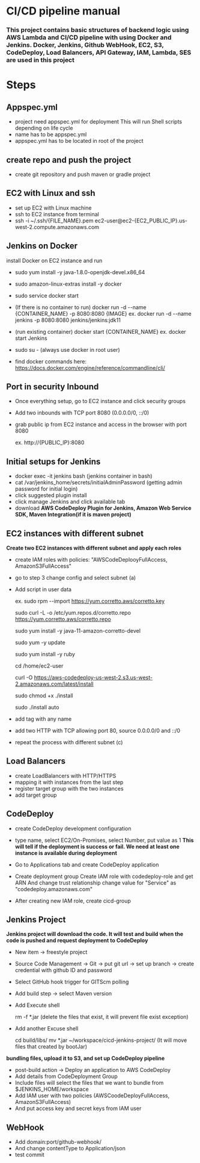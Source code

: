# CI/CD pipeline manual

### This project contains basic structures of backend logic using AWS Lambda and CI/CD pipeline with using Docker and Jenkins. Docker, Jenkins, Github WebHook, EC2, S3, CodeDeploy, Load Balancers, API Gateway, IAM, Lambda, SES are used in this project

# Steps

## Appspec.yml

- project need appspec.yml for deployment 
  This will run Shell scripts depending on life cycle
- name has to be appspec.yml
- appspec.yml has to be located in root of the project
    
## create repo and push the project

- create git repository and push maven or gradle project 

## EC2 with Linux and ssh

- set up EC2 with Linux machine 
- ssh to EC2 instance from terminal 
- ssh -i ~/.ssh/{FILE_NAME}.pem ec2-user@ec2-{EC2_PUBLIC_IP}.us-west-2.compute.amazonaws.com

## Jenkins on Docker 

install Docker on EC2 instance and run

- sudo yum install -y java-1.8.0-openjdk-devel.x86_64
- sudo amazon-linux-extras install -y docker
- sudo service docker start
- (If there is no container to run) docker run -d --name {CONTAINER_NAME} -p 8080:8080 {IMAGE} 
    ex. docker run -d --name jenkins -p 8080:8080 jenkins/jenkins:jdk11
- (run existing container) docker start {CONTAINER_NAME}
    ex. docker start Jenkins
    
- sudo su - (always use docker in root user)

- find docker commands here: https://docs.docker.com/engine/reference/commandline/cli/

## Port in security Inbound

- Once everything setup, go to EC2 instance and click security groups
- Add two inbounds with TCP port 8080 (0.0.0.0/0, ::/0)
- grab public ip from EC2 instance and access in the browser with port 8080 
  
  ex. http://{PUBLIC_IP}:8080

## Initial setups for Jenkins

- docker exec -it jenkins bash (jenkins container in bash)
- cat /var/jenkins_home/secrets/initialAdminPassword (getting admin password for initial login)
- click suggested plugin install
- click manage Jenkins and click available tab
- download **AWS CodeDeploy Plugin for Jenkins, Amazon Web Service SDK, Maven Integration(if it is maven project)**
 
## EC2 instances with different subnet

**Create two EC2 instances with different subnet and apply each roles**
- create IAM roles with policies: "AWSCodeDeplooyFullAccess, AmazonS3FullAccess" 
- go to step 3 change config and select subnet (a)

- Add script in user data
  
  ex. 
  sudo rpm --import https://yum.corretto.aws/corretto.key
  
  sudo curl -L -o /etc/yum.repos.d/corretto.repo https://yum.corretto.aws/corretto.repo
  
  sudo yum install -y java-11-amazon-corretto-devel
  
  sudo yum -y update
  
  sudo yum install -y ruby
  
  cd /home/ec2-user
  
  curl -O https://aws-codedeploy-us-west-2.s3.us-west-2.amazonaws.com/latest/install
  
  sudo chmod +x ./install
  
  sudo ./install auto

- add tag with any name
- add two HTTP with TCP allowing port 80, source 0.0.0.0/0 and ::/0
- repeat the process with different subnet (c)

## Load Balancers

- create LoadBalancers with HTTP/HTTPS
- mapping it with instances from the last step
- register target group with the two instances
- add target group 

## CodeDeploy

- create CodeDeploy development configuration 
- type name, select EC2/On-Promises, select Number, put value as 1
**This will tell if the deployment is success or fail. We need at least one instance is available during deployment**

- Go to Applications tab and create CodeDeploy application
- Create deployment group
  Create IAM role with codedeploy-role and get ARN
  And change trust relationship
    change value for "Service" as "codedeploy.amazonaws.com" 

- After creating new IAM role, create cicd-group

## Jenkins Project

**Jenkins project will download the code. It will test and build when the code is pushed and request deployment to CodeDeploy**

- New item -> freestyle project
- Source Code Management -> Git -> put git url -> set up branch -> create credential with github ID and password
- Select GitHub hook trigger for GITScm polling
- Add build step -> select Maven version

- Add Execute shell

  rm -f *.jar (delete the files that exist, it will prevent file exist exception)
  
- Add another Excuse shell
  
  cd build/libs/
  mv *.jar ~/workspace/cicd-jenkins-project/
  (It will move files that created by bootJar)
  
**bundling files, upload it to S3, and set up CodeDeploy pipeline**

- post-build action -> Deploy an application to AWS CodeDeploy
- Add details from CodeDeployment Group
- Include files will select the files that we want to bundle from $JENKINS_HOME/workspace
- Add IAM user with two policies (AWSCoodeDeployFullAccess, AmazonS3FullAccess)
- And put access key and secret keys from IAM user 

## WebHook

- Add domain:port/github-webhook/
- And change contentType to Application/json
- test commit
